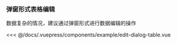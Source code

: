 ### 弹窗形式表格编辑
数据复杂的情况，建议通过弹窗形式进行数据编辑的操作

<example-edit-dialog-table></example-edit-dialog-table>

<<< @/docs/.vuepress/components/example/edit-dialog-table.vue